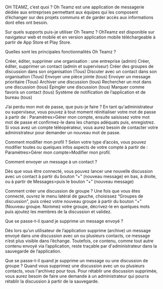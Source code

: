 OH TEAMZ, c’est quoi ?
Oh Teamz est une application de messagerie dédiée aux entreprises permettant aux équipes qui les composent d’échanger sur des projets communs et de garder accès aux informations dont elles ont besoin.

Sur quels supports puis-je utiliser Oh Teamz ?
OhTeamz est disponible sur navigateur web et mobile et en version application mobile téléchargeable à partir de App Store et Play Store. 

Quelles sont les principales fonctionnalités Oh Teamz ?

Créer, éditer, supprimer une organisation : une entreprise (admin)
Créer, éditer, supprimer un contact (admin et superviseur)
Créer des groupes de discussion dans son organisation (Tous)
Discuter avec un contact dans son organisation (Tous)
Envoyer une pièce jointe (tous)
Envoyer un message prioritaire (Tous)
Archiver une discussion (tous)
Rechercher un mot dans une discussion (tous)
Épingler une discussion (tous)
Marquer comme favoris un contact (tous)
Système de notification de l’application et de bureau  (tous)


J’ai perdu mon mot de passe, que puis-je faire ?
En tant qu'administrateur ou superviseur, vous pouvez à tout moment réinitialiser votre mot de passe à partir de : Paramètres>Gérer mon compte, ensuite saisissez votre mot mot de passe et confirmez-le dans les champs adéquats puis, enregistrez.
Si vous avez un compte téléopérateur, vous aurez besoin de contacter votre administrateur pour demander un nouveau mot de passe.

Comment modifier mon profil ?
Selon votre type d’accès, vous pouvez modifier toutes ou quelques infos aspects de votre compte à partir de : Paramètres>Gérer mon compte>Modifier mon profil.


Comment envoyer un message à un contact ?

Dès que vous être connecté, vous pouvez lancer une nouvelle discussion avec un contact à partir du bouton “+” (nouveau message) en bas, à droite, ou à partir de Messages>puis le bouton “+” (nouveau message)

Comment créer une discussion de groupe ?
Une fois que vous êtes connecté, ouvrez le menu latéral de gauche, choisissez “Groupes de discussion”, puis créez votre nouveau groupe à partir du bouton “+” (Nouveau groupe. Nommez votre groupe, décrivez-le en quelques mots puis ajoutez les membres de la discussion et validez.

Que se passe-t-il quand je supprime un message envoyé ?

Dès lors qu’un utilisateur de l’application supprime (archive) un message envoyé dans une discussion avec un ou plusieurs contacts, ce message n’est plus visible dans l’échange. Toutefois, ce contenu, comme tout autre contenu envoyé via l’application, reste traçable par d'administrateur dans la sauvegarde de l’application. 

Que se passe-t-il quand je supprime un message ou une discussion de groupe ?
Quand vous supprimez une discussion avec un ou plusieurs contacts, vous l'archivez pour tous. 
Pour rétablir une discussion supprimée, vous aurez besoin de faire une demande à un administrateur qui pourra rétablir la discussion à partir de la sauvegarde.  

